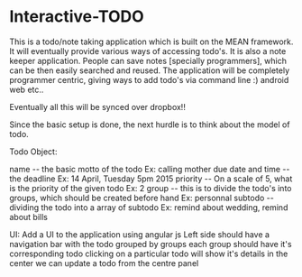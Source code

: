 # Interactive-TODO
This is a todo/note taking application which is built on the MEAN framework.
It will eventually provide various ways of accessing todo's.
It is also a note keeper application.
People can save notes [specially programmers],  which can be then easily searched and reused.
The application will be completely programmer centric, giving ways to add todo's via
command line :)
android
web etc..

Eventually all this will be synced over dropbox!!



Since the basic setup is done,
the next hurdle is to think about the model of todo.

Todo Object:

name -- the basic motto of the todo Ex: calling mother
due date and time -- the deadline Ex: 14 April, Tuesday 5pm 2015
priority --  On a scale of 5, what is the priority of the given todo  Ex: 2
group -- this is to divide the todo's into groups, which should be created before hand Ex: personnal
subtodo -- dividing the todo into a array of subtodo Ex: remind about wedding, remind about bills


UI:
Add a UI to the application using angular js
Left side should have a navigation bar with the todo grouped by groups
each group should have it's corresponding todo
clicking on a particular todo will show it's details in the center
we can update a todo from the centre panel